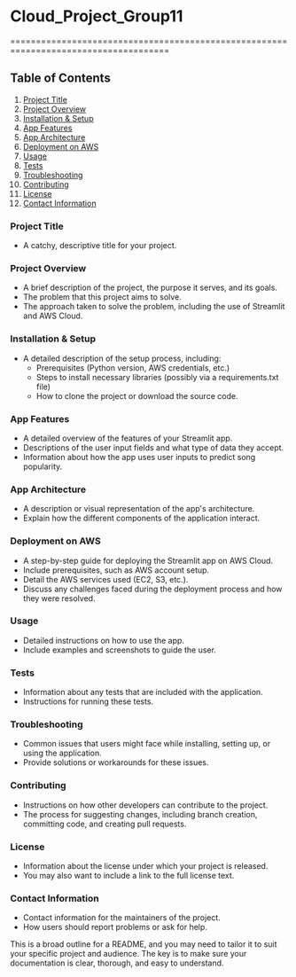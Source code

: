 # Cloud_Project_Group11
=====================================================================================

Table of Contents
-----------------

1. [Project Title](#project-title)
2. [Project Overview](#project-overview)
3. [Installation & Setup](#installation-setup)
4. [App Features](#app-features)
5. [App Architecture](#app-architecture)
6. [Deployment on AWS](#deployment-on-aws)
7. [Usage](#usage)
8. [Tests](#tests)
9. [Troubleshooting](#troubleshooting)
10. [Contributing](#contributing)
11. [License](#license)
12. [Contact Information](#contact-information)

### Project Title

* A catchy, descriptive title for your project.

### Project Overview

* A brief description of the project, the purpose it serves, and its goals.
* The problem that this project aims to solve.
* The approach taken to solve the problem, including the use of Streamlit and AWS Cloud.

### Installation & Setup

* A detailed description of the setup process, including:
    * Prerequisites (Python version, AWS credentials, etc.)
    * Steps to install necessary libraries (possibly via a requirements.txt file)
    * How to clone the project or download the source code.

### App Features

* A detailed overview of the features of your Streamlit app.
* Descriptions of the user input fields and what type of data they accept.
* Information about how the app uses user inputs to predict song popularity.

### App Architecture

* A description or visual representation of the app's architecture.
* Explain how the different components of the application interact.

### Deployment on AWS

* A step-by-step guide for deploying the Streamlit app on AWS Cloud.
* Include prerequisites, such as AWS account setup.
* Detail the AWS services used (EC2, S3, etc.).
* Discuss any challenges faced during the deployment process and how they were resolved.

### Usage

* Detailed instructions on how to use the app.
* Include examples and screenshots to guide the user.

### Tests

* Information about any tests that are included with the application.
* Instructions for running these tests.

### Troubleshooting

* Common issues that users might face while installing, setting up, or using the application.
* Provide solutions or workarounds for these issues.

### Contributing

* Instructions on how other developers can contribute to the project.
* The process for suggesting changes, including branch creation, committing code, and creating pull requests.

### License

* Information about the license under which your project is released.
* You may also want to include a link to the full license text.

### Contact Information

* Contact information for the maintainers of the project.
* How users should report problems or ask for help.

This is a broad outline for a README, and you may need to tailor it to suit your specific project and audience. The key is to make sure your documentation is clear, thorough, and easy to understand.

